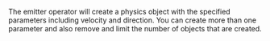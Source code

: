 The emitter operator will create a physics object with the specified parameters including velocity and direction.  You can create more than one parameter and also remove and limit the number of objects that are created.